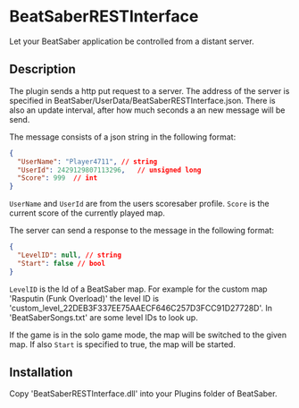 # BeatSaberRESTInterface

Let your BeatSaber application be controlled from a distant server.

## Description

The plugin sends a http put request to a server. The address of the server is specified in BeatSaber/UserData/BeatSaberRESTInterface.json. There is also an update interval, after how much seconds a an new message will be send.

The message consists of a json string in the following format:

```json
{
  "UserName": "Player4711", // string
  "UserId": 2429129807113296,   // unsigned long
  "Score": 999  // int
}
```

`UserName` and `UserId` are from the users scoresaber profile. `Score` is the current score of the currently played map.

The server can send a response to the message in the following format:

```json
{
  "LevelID": null, // string
  "Start": false // bool
}
```

`LevelID` is the Id of a BeatSaber map. For example for the custom map 'Rasputin (Funk Overload)' the level ID is 'custom_level_22DEB3F337EE75AAECF646C257D3FCC91D27728D'. In 'BeatSaberSongs.txt' are some level IDs to look up.

If the game is in the solo game mode, the map will be switched to the given map. If also `Start` is specified to true, the map will be started.

## Installation

Copy 'BeatSaberRESTInterface.dll' into your Plugins folder of BeatSaber.